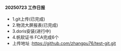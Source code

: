 #### 20250723 工作日报
* 1.git上传(已完成)
* 2.物流大屏报表(已完成)
* 3.doris安装(进行中)
* 4.帆软证书 FCA完成6个
* 上传地址 :https://github.com/zhangpu76/test-git.git